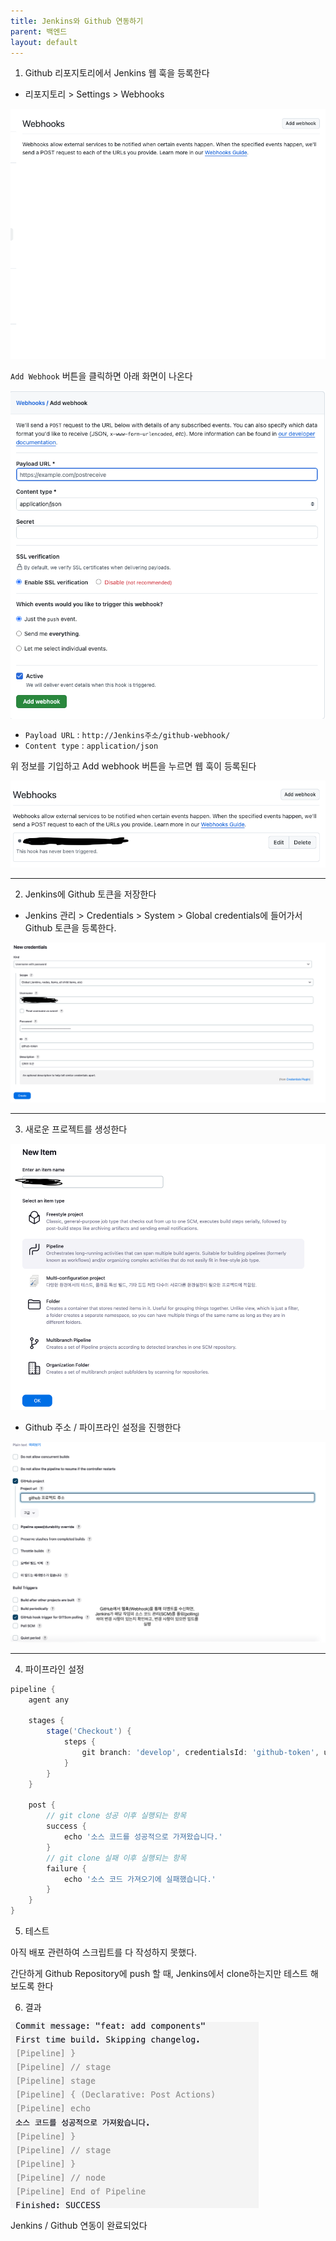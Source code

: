 ```yaml
---
title: Jenkins와 Github 연동하기
parent: 백엔드
layout: default
---
```


1. Github 리포지토리에서 Jenkins 웹 훅을 등록한다

- 리포지토리 > Settings > Webhooks

![img.png](./images/img.png)

`Add Webhook` 버튼을 클릭하면 아래 화면이 나온다

![img_1.png](./images/img_1.png)

- `Payload URL` : `http://Jenkins주소/github-webhook/`
- `Content type` : `application/json`

위 정보를 기입하고 Add webhook 버튼을 누르면 웹 훅이 등록된다

![img_2.png](./images/img_2.png)

---

2. Jenkins에 Github 토큰을 저장한다

- Jenkins 관리 > Credentials > System > Global credentials에 들어가서 Github 토큰을 등록한다.

![img_3.png](./images/img_3.png)

---

3. 새로운 프로젝트를 생성한다

![img_4.png](./images/img_4.png)

- Github 주소 / 파이프라인 설정을 진행한다

![img_5.png](./images/img_5.png)

---


4. 파이프라인 설정

```groovy
pipeline {
    agent any

    stages {
        stage('Checkout') {
            steps {
                git branch: 'develop', credentialsId: 'github-token', url: '[Github Repository 주소]'
            }
        }
    }

    post {
        // git clone 성공 이후 실행되는 항목
        success {
            echo '소스 코드를 성공적으로 가져왔습니다.'
        }
        // git clone 실패 이후 실행되는 항목
        failure {
            echo '소스 코드 가져오기에 실패했습니다.'
        }
    }
}
```

5. 테스트 

아직 배포 관련하여 스크립트를 다 작성하지 못했다.

간단하게 Github Repository에 push 할 때, Jenkins에서 clone하는지만 테스트 해보도록 한다


6. 결과

![img_6.png](./images/img_6.png)

Jenkins / Github 연동이 완료되었다
